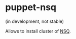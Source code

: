 puppet-nsq
==========

(in development, not stable)

Allows to install cluster of [NSQ](http://bitly.github.io/nsq/).
